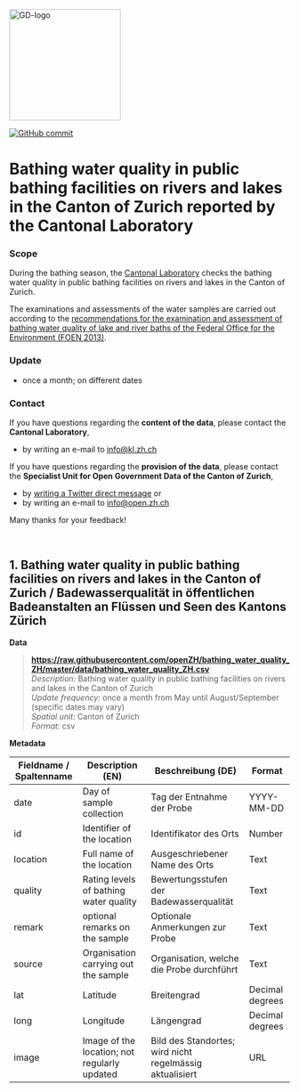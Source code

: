 
<img src="https://github.com/openZH/covid_19/blob/master/gd.png" alt="GD-logo" width="200"/>

[![GitHub commit](https://img.shields.io/github/last-commit/openZH/covid_19)](https://github.com/openZH/bathing_water_quality_ZH/commits/master)

# Bathing water quality in public bathing facilities on rivers and lakes in the Canton of Zurich reported by the Cantonal Laboratory

### Scope
During the bathing season, the [Cantonal Laboratory](https://www.zh.ch/de/gesundheit/gebrauchsgegenstaende/bade-duschwasser.html#1248065566) checks the bathing water quality in public bathing facilities on rivers and lakes in the Canton of Zurich.

The examinations and assessments of the water samples are carried out according to the [recommendations for the examination and assessment of bathing water quality of lake and river baths of the Federal Office for the Environment (FOEN 2013)](https://www.bafu.admin.ch/bafu/de/home/themen/wasser/publikationen-studien/publikationen-wasser/beurteilung-der-badegewaesser.html).

### Update
- once a month; on different dates

### Contact
If you have questions regarding the __content of the data__, please contact the __Cantonal Laboratory__, <br>
- by writing an e-mail to [info@kl.zh.ch](mailto:info@kl.zh.ch) <br>

If you have questions regarding the __provision of the data__, please contact the __Specialist Unit for Open Government Data of the Canton of Zurich__, <br>
- by [writing a Twitter direct message](https://twitter.com/OpenDataZH) or <br>
- by writing an e-mail to [info@open.zh.ch](mailto:info@open.zh.ch) <br>

Many thanks for your feedback!

<br>

## 1. Bathing water quality in public bathing facilities on rivers and lakes in the Canton of Zurich / Badewasserqualität in öffentlichen Badeanstalten an Flüssen und Seen des Kantons Zürich

**Data** <br>

>**https://raw.githubusercontent.com/openZH/bathing_water_quality_ZH/master/data/bathing_water_quality_ZH.csv** <br>
>*Description:* Bathing water quality in public bathing facilities on rivers and lakes in the Canton of Zurich <br>
>*Update frequency:* once a month from May until August/September (specific dates may vary) <br>
>*Spatial unit:* Canton of Zurich <br>
>*Format:* csv <br>

**Metadata**

| Fieldname / Spaltenname | Description (EN)             | Beschreibung (DE)             | Format     |
|-------------------------|------------------------------|-------------------------------|------------|
| date                    | Day of sample collection     | Tag der Entnahme der Probe    | YYYY-MM-DD |
| id                      | Identifier of the location   | Identifikator des Orts        | Number     |
| location                | Full name of the location    | Ausgeschriebener Name des Orts | Text       |
| quality                 | Rating levels of bathing water quality | Bewertungsstufen der Badewasserqualität | Text         |
| remark                  | optional remarks on the sample | Optionale Anmerkungen zur Probe | Text         |
| source                  | Organisation carrying out the sample | Organisation, welche die Probe durchführt | Text         |
| lat                     | Latitude                     | Breitengrad                   | Decimal degrees |
| long                    | Longitude                    | Längengrad                    | Decimal degrees |
| image                   | Image of the location; not regularly updated | Bild des Standortes; wird nicht regelmässig aktualisiert | URL         |
